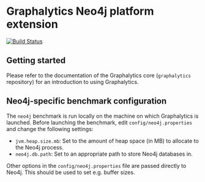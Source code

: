 # Graphalytics Neo4j platform extension

[![Build Status](https://travis-ci.org/szarnyasg/graphalytics-platforms-neo4j.svg?branch=update-to-0.9.0)](https://travis-ci.org/szarnyasg/graphalytics-platforms-neo4j)

## Getting started

Please refer to the documentation of the Graphalytics core (`graphalytics` repository) for an introduction to using Graphalytics.


## Neo4j-specific benchmark configuration

The `neo4j` benchmark is run locally on the machine on which Graphalytics is launched. Before launching the benchmark, edit `config/neo4j.properties` and change the following settings:

- `jvm.heap.size.mb`: Set to the amount of heap space (in MB) to allocate to the Neo4j process.
- `neo4j.db.path`: Set to an appropriate path to store Neo4j databases in.

Other options in the `config/neo4j.properties` file are passed directly to Neo4j. This should be used to set e.g. buffer sizes.
 
